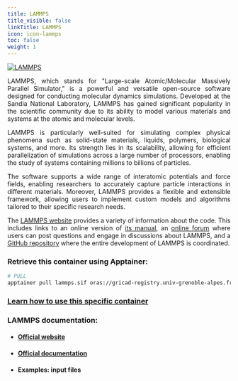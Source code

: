 ```yaml
---
title: LAMMPS
title_visible: false
linkTitle: LAMMPS
icon: icon-lammps
toc: false
weight: 1
---
```


<a href="https://www.lammps.org/" target="_blank">
    <img class="codes-pages-top-logo logo-lammps" alt="LAMMPS">
</a>

<div align="justify">

LAMMPS, which stands for "Large-scale Atomic/Molecular Massively Parallel Simulator," is a powerful and versatile open-source software designed for conducting molecular dynamics simulations. Developed at the Sandia National Laboratory, LAMMPS has gained significant popularity in the scientific community due to its ability to model various materials and systems at the atomic and molecular levels.

LAMMPS is particularly well-suited for simulating complex physical phenomena such as solid-state materials, liquids, polymers, biological systems, and more. Its strength lies in its scalability, allowing for efficient parallelization of simulations across a large number of processors, enabling the study of systems containing millions to billions of particles.

The software supports a wide range of interatomic potentials and force fields, enabling researchers to accurately capture particle interactions in different materials. Moreover, LAMMPS provides a flexible and extensible framework, allowing users to implement custom models and algorithms tailored to their specific research needs.

The [LAMMPS website](https://www.lammps.org/) provides a variety of information about the code. This includes links to an online version of [its manual](https://docs.lammps.org/Manual.html), an [online forum](https://www.lammps.org/forum.html) where users can post questions and engage in discussions about LAMMPS, and a [GitHub repository](https://github.com/lammps/lammps) where the entire development of LAMMPS is coordinated.

</div>

<!-- ### Direct download link : {{< inline-svg src="paperclip" height="32px" width="32px" class="svg-inline-custom" >}} LAMMPS -->

### Retrieve this container using Apptainer:

```bash
# PULL
apptainer pull lammps.sif oras://gricad-registry.univ-grenoble-alpes.fr/diamond/apptainer/apptainer-singularity-projects/lammps.sif:latest
```

### <a href="/en/documentation/by-container/lammps">Learn how to use this specific container</a>

### LAMMPS documentation:

- #### <a href="https://www.lammps.org/" target="_blank">Official website</a>

- #### <a href="https://docs.lammps.org/" target="_blank">Official documentation</a>

- #### Examples: input files